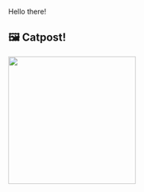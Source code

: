 Hello there!



## 🖼️ Catpost!

<sub>
    <img src="https://cdn2.thecatapi.com/images/9se.gif" height="256">
</sub>

